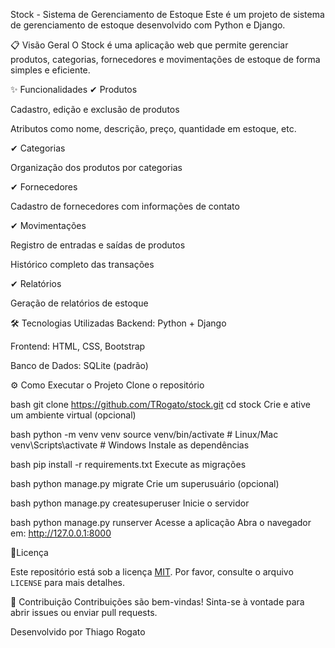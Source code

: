 Stock - Sistema de Gerenciamento de Estoque
Este é um projeto de sistema de gerenciamento de estoque desenvolvido com Python e Django.

📋 Visão Geral
O Stock é uma aplicação web que permite gerenciar produtos, categorias, fornecedores e movimentações de estoque de forma simples e eficiente.

✨ Funcionalidades
✔ Produtos

Cadastro, edição e exclusão de produtos

Atributos como nome, descrição, preço, quantidade em estoque, etc.

✔ Categorias

Organização dos produtos por categorias

✔ Fornecedores

Cadastro de fornecedores com informações de contato

✔ Movimentações

Registro de entradas e saídas de produtos

Histórico completo das transações

✔ Relatórios

Geração de relatórios de estoque

🛠 Tecnologias Utilizadas
Backend: Python + Django

Frontend: HTML, CSS, Bootstrap

Banco de Dados: SQLite (padrão)

⚙️ Como Executar o Projeto
Clone o repositório

bash
git clone https://github.com/TRogato/stock.git
cd stock
Crie e ative um ambiente virtual (opcional)

bash
python -m venv venv
source venv/bin/activate  # Linux/Mac
venv\Scripts\activate     # Windows
Instale as dependências

bash
pip install -r requirements.txt
Execute as migrações

bash
python manage.py migrate
Crie um superusuário (opcional)

bash
python manage.py createsuperuser
Inicie o servidor

bash
python manage.py runserver
Acesse a aplicação
Abra o navegador em: http://127.0.0.1:8000

📝Licença

Este repositório está sob a licença [MIT](https://github.com/TRogato/Trogato/blob/main/LICENSE). Por favor, consulte o arquivo `LICENSE` para mais detalhes.

🤝 Contribuição
Contribuições são bem-vindas! Sinta-se à vontade para abrir issues ou enviar pull requests.

Desenvolvido por Thiago Rogato
